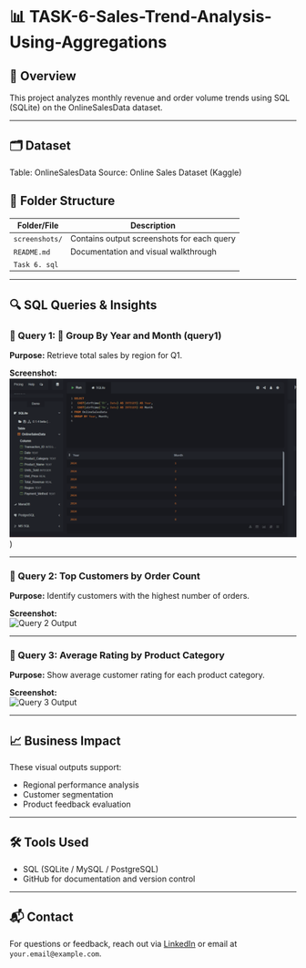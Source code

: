 # 📊 TASK-6-Sales-Trend-Analysis-Using-Aggregations

## 🧾 Overview
This project analyzes monthly revenue and order volume trends using SQL (SQLite) on the OnlineSalesData dataset.

---

## 🗂 Dataset
Table: OnlineSalesData
Source: Online Sales Dataset (Kaggle)



## 📁 Folder Structure

| Folder/File         | Description                                      |
|---------------------|--------------------------------------------------|
| `screenshots/`      | Contains output screenshots for each query       |
| `README.md`         | Documentation and visual walkthrough  
| `Task 6. sql`       | 

---

## 🔍 SQL Queries & Insights

### 📌 Query 1: 📅 Group By Year and Month (query1)
**Purpose:** Retrieve total sales by region for Q1.

**Screenshot:**  
![Query 1 Output](Screenshots/query%201.png))

---

### 📌 Query 2: Top Customers by Order Count
**Purpose:** Identify customers with the highest number of orders.

**Screenshot:**  
![Query 2 Output](screenshots/query2.png)

---

### 📌 Query 3: Average Rating by Product Category
**Purpose:** Show average customer rating for each product category.

**Screenshot:**  
![Query 3 Output](screenshots/query3.png)

---

## 📈 Business Impact
These visual outputs support:
- Regional performance analysis
- Customer segmentation
- Product feedback evaluation

---

## 🛠️ Tools Used
- SQL (SQLite / MySQL / PostgreSQL)
- GitHub for documentation and version control

---

## 📬 Contact
For questions or feedback, reach out via [LinkedIn](your-link) or email at `your.email@example.com`.
